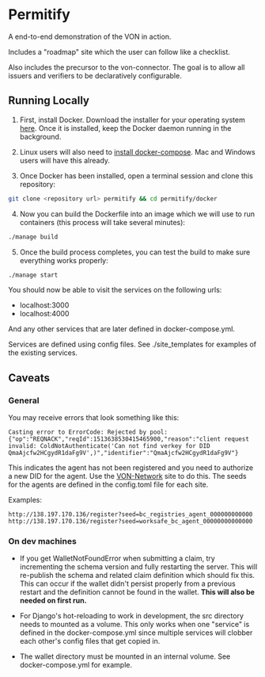 # Permitify
A end-to-end demonstration of the VON in action.

Includes a "roadmap" site which the user can follow like a checklist.

Also includes the precursor to the von-connector. The goal is to allow all issuers and verifiers to be declaratively configurable.

## Running Locally

1. First, install Docker. Download the installer for your operating system [here](https://store.docker.com/search?type=edition&offering=community). Once it is installed, keep the Docker daemon running in the background.

2. Linux users will also need to [install docker-compose](https://github.com/docker/compose/releases). Mac and Windows users will have this already. 

3. Once Docker has been installed, open a terminal session and clone this repository:

```bash
git clone <repository url> permitify && cd permitify/docker
```

4. Now you can build the Dockerfile into an image which we will use to run containers (this process will take several minutes):

```bash
./manage build
```

5. Once the build process completes, you can test the build to make sure everything works properly:

```bash
./manage start
```

You should now be able to visit the services on the following urls:

- localhost:3000
- localhost:4000

And any other services that are later defined in docker-compose.yml.

Services are defined using config files. See ./site_templates for examples of the existing services.

## Caveats

### General

You may receive errors that look something like this:

```
Casting error to ErrorCode: Rejected by pool: {"op":"REQNACK","reqId":1513638530415465900,"reason":"client request invalid: ColdNotAuthenticate('Can not find verkey for DID QmaAjcfw2HCgydR1daFg9V',)","identifier":"QmaAjcfw2HCgydR1daFg9V"}
```

This indicates the agent has not been registered and you need to authorize a new DID for the agent.  Use the [VON-Network](http://138.197.170.136) site to do this.  The seeds for the agents are defined in the config.toml file for each site.

Examples:

```
http://138.197.170.136/register?seed=bc_registries_agent_000000000000
http://138.197.170.136/register?seed=worksafe_bc_agent_00000000000000
```

### On dev machines

- If you get WalletNotFoundError when submitting a claim, try incrementing the schema version and fully restarting the server. This will re-publish the schema and related claim definition which should fix this. This can occur if the wallet didn't persist properly from a previous restart and the definition cannot be found in the wallet. **This will also be needed on first run.**

- For Django's hot-reloading to work in development, the src directory needs to mounted as a volume. This only works when one "service" is defined in the docker-compose.yml since multiple services will clobber each other's config files that get copied in.

- The wallet directory must be mounted in an internal volume. See docker-compose.yml for example.